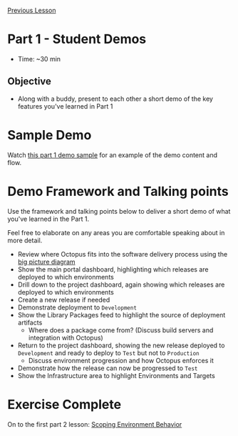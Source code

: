 [Previous Lesson](part-1-lesson-6.md)

# Part 1 - Student Demos
- Time: ~30 min

## Objective
- Along with a buddy, present to each other a short demo of the key features you've learned in Part 1

# Sample Demo

Watch [this part 1 demo sample](https://drive.google.com/file/d/1-OoiBHoG5pRgiiycGiOkCsc18KDgr91A/view?usp=sharing) for an example of the demo content and flow.

# Demo Framework and Talking points
Use the framework and talking points below to deliver a short demo of what you've learned in the Part 1.

Feel free to elaborate on any areas you are comfortable speaking about in more detail.

- Review where Octopus fits into the software delivery process using the [big picture diagram](https://drive.google.com/file/d/1dUnmEF3gzceel4xm4J4eCtASeZa4Cd4f/view)
- Show the main portal dashboard, highlighting which releases are deployed to which environments
- Drill down to the project dashboard, again showing which releases are deployed to which environments
- Create a new release if needed
- Demonstrate deployment to `Development`
- Show the Library Packages feed to highlight the source of deployment artifacts
  - Where does a package come from? (Discuss build servers and integration with Octopus)
- Return to the project dashboard, showing the new release deployed to `Development` and ready to deploy to `Test` but not to `Production`
  - Discuss environment progression and how Octopus enforces it
- Demonstrate how the release can now be progressed to `Test`
- Show the Infrastructure area to highlight Environments and Targets

# Exercise Complete
On to the first part 2 lesson: [Scoping Environment Behavior](part-2-lesson-1.md)
